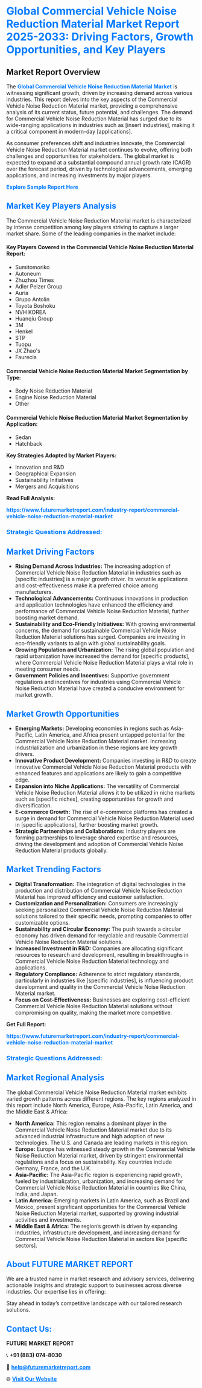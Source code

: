 <h1 style="color: #007BFF;">Global Commercial Vehicle Noise Reduction Material Market Report 2025-2033: Driving Factors, Growth Opportunities, and Key Players</h1>

<section id="overview">
<h2>Market Report Overview</h2>
<p>The <a href="https://www.futuremarketreport.com/industry-report/commercial-vehicle-noise-reduction-material-market" style="color: #007BFF; text-decoration: none;"><strong>Global Commercial Vehicle Noise Reduction Material Market</strong></a> is witnessing significant growth, driven by increasing demand across various industries. This report delves into the key aspects of the Commercial Vehicle Noise Reduction Material market, providing a comprehensive analysis of its current status, future potential, and challenges. The demand for Commercial Vehicle Noise Reduction Material has surged due to its wide-ranging applications in industries such as [insert industries], making it a critical component in modern-day [applications].</p>
<p>As consumer preferences shift and industries innovate, the Commercial Vehicle Noise Reduction Material market continues to evolve, offering both challenges and opportunities for stakeholders. The global market is expected to expand at a substantial compound annual growth rate (CAGR) over the forecast period, driven by technological advancements, emerging applications, and increasing investments by major players.</p>
</section>

<section id="overview">
<p><a href="https://www.futuremarketreport.com/request-sample/reportId=36372" style="color: #007BFF; text-decoration: none;"><strong>Explore Sample Report Here</strong></a></p>
</section>

<section id="key-players">
<h2 style="color: #007BFF;">Market Key Players Analysis</h2>
<p>The Commercial Vehicle Noise Reduction Material market is characterized by intense competition among key players striving to capture a larger market share. Some of the leading companies in the market include:</p>
<h4>Key Players Covered in the Commercial Vehicle Noise Reduction Material Report:</h4>
<ul><li>Sumitomoriko</li><li>Autoneum</li><li>Zhuzhou Times</li><li>Adler Pelzer Group</li><li>Auria</li><li>Grupo Antolin</li><li>Toyota Boshoku</li><li>NVH KOREA</li><li>Huanqiu Group</li><li>3M</li><li>Henkel</li><li>STP</li><li>Tuopu</li><li>JX Zhao&#039;s</li><li>Faurecia</li></ul>
<h4>Commercial Vehicle Noise Reduction Material Market Segmentation by Type:</h4>
<ul><li>Body Noise Reduction Material</li><li>Engine Noise Reduction Material</li><li>Other</li></ul>

<h4>Commercial Vehicle Noise Reduction Material Market Segmentation by Application:</h4>
<ul><li>Sedan</li><li>Hatchback</li></ul>
<p><strong>Key Strategies Adopted by Market Players:</strong></p>
<ul>
<li>Innovation and R&D</li>
<li>Geographical Expansion</li>
<li>Sustainability Initiatives</li>
<li>Mergers and Acquisitions</li>
</ul>
</section>

<section>
<p><strong>Read Full Analysis: </strong></p><a href="https://www.futuremarketreport.com/industry-report/commercial-vehicle-noise-reduction-material-market" style="color: #007BFF; text-decoration: none;"><strong>https://www.futuremarketreport.com/industry-report/commercial-vehicle-noise-reduction-material-market</strong></a>
<h3 style="color: #007BFF;">Strategic Questions Addressed:</h3>
</section>

<section id="driving-factors">
<h2 style="color: #007BFF;">Market Driving Factors</h2>
<ul>
<li><strong>Rising Demand Across Industries:</strong> The increasing adoption of Commercial Vehicle Noise Reduction Material in industries such as [specific industries] is a major growth driver. Its versatile applications and cost-effectiveness make it a preferred choice among manufacturers.</li>
<li><strong>Technological Advancements:</strong> Continuous innovations in production and application technologies have enhanced the efficiency and performance of Commercial Vehicle Noise Reduction Material, further boosting market demand.</li>
<li><strong>Sustainability and Eco-Friendly Initiatives:</strong> With growing environmental concerns, the demand for sustainable Commercial Vehicle Noise Reduction Material solutions has surged. Companies are investing in eco-friendly variants to align with global sustainability goals.</li>
<li><strong>Growing Population and Urbanization:</strong> The rising global population and rapid urbanization have increased the demand for [specific products], where Commercial Vehicle Noise Reduction Material plays a vital role in meeting consumer needs.</li>
<li><strong>Government Policies and Incentives:</strong> Supportive government regulations and incentives for industries using Commercial Vehicle Noise Reduction Material have created a conducive environment for market growth.</li>
</ul>
</section>

<section id="growth-opportunities">
<h2 style="color: #007BFF;">Market Growth Opportunities</h2>
<ul>
<li><strong>Emerging Markets:</strong> Developing economies in regions such as Asia-Pacific, Latin America, and Africa present untapped potential for the Commercial Vehicle Noise Reduction Material market. Increasing industrialization and urbanization in these regions are key growth drivers.</li>
<li><strong>Innovative Product Development:</strong> Companies investing in R&D to create innovative Commercial Vehicle Noise Reduction Material products with enhanced features and applications are likely to gain a competitive edge.</li>
<li><strong>Expansion into Niche Applications:</strong> The versatility of Commercial Vehicle Noise Reduction Material allows it to be utilized in niche markets such as [specific niches], creating opportunities for growth and diversification.</li>
<li><strong>E-commerce Growth:</strong> The rise of e-commerce platforms has created a surge in demand for Commercial Vehicle Noise Reduction Material used in [specific applications], further boosting market growth.</li>
<li><strong>Strategic Partnerships and Collaborations:</strong> Industry players are forming partnerships to leverage shared expertise and resources, driving the development and adoption of Commercial Vehicle Noise Reduction Material products globally.</li>
</ul>
</section>

<section id="trending-factors">
<h2 style="color: #007BFF;">Market Trending Factors</h2>
<ul>
<li><strong>Digital Transformation:</strong> The integration of digital technologies in the production and distribution of Commercial Vehicle Noise Reduction Material has improved efficiency and customer satisfaction.</li>
<li><strong>Customization and Personalization:</strong> Consumers are increasingly seeking personalized Commercial Vehicle Noise Reduction Material solutions tailored to their specific needs, prompting companies to offer customizable options.</li>
<li><strong>Sustainability and Circular Economy:</strong> The push towards a circular economy has driven demand for recyclable and reusable Commercial Vehicle Noise Reduction Material solutions.</li>
<li><strong>Increased Investment in R&D:</strong> Companies are allocating significant resources to research and development, resulting in breakthroughs in Commercial Vehicle Noise Reduction Material technology and applications.</li>
<li><strong>Regulatory Compliance:</strong> Adherence to strict regulatory standards, particularly in industries like [specific industries], is influencing product development and quality in the Commercial Vehicle Noise Reduction Material market.</li>
<li><strong>Focus on Cost-Effectiveness:</strong> Businesses are exploring cost-efficient Commercial Vehicle Noise Reduction Material solutions without compromising on quality, making the market more competitive.</li>
</ul>
</section>

<section>
<p><strong>Get Full Report: </strong></p><a href="https://www.futuremarketreport.com/industry-report/commercial-vehicle-noise-reduction-material-market" style="color: #007BFF; text-decoration: none;"><strong>https://www.futuremarketreport.com/industry-report/commercial-vehicle-noise-reduction-material-market</strong></a>
<h3 style="color: #007BFF;">Strategic Questions Addressed:</h3>
</section>


<section id="regional-analysis">
<h2 style="color: #007BFF;">Market Regional Analysis</h2>
<p>The global Commercial Vehicle Noise Reduction Material market exhibits varied growth patterns across different regions. The key regions analyzed in this report include North America, Europe, Asia-Pacific, Latin America, and the Middle East & Africa:</p>
<ul>
<li><strong>North America:</strong> This region remains a dominant player in the Commercial Vehicle Noise Reduction Material market due to its advanced industrial infrastructure and high adoption of new technologies. The U.S. and Canada are leading markets in this region.</li>
<li><strong>Europe:</strong> Europe has witnessed steady growth in the Commercial Vehicle Noise Reduction Material market, driven by stringent environmental regulations and a focus on sustainability. Key countries include Germany, France, and the U.K.</li>
<li><strong>Asia-Pacific:</strong> The Asia-Pacific region is experiencing rapid growth, fueled by industrialization, urbanization, and increasing demand for Commercial Vehicle Noise Reduction Material in countries like China, India, and Japan.</li>
<li><strong>Latin America:</strong> Emerging markets in Latin America, such as Brazil and Mexico, present significant opportunities for the Commercial Vehicle Noise Reduction Material market, supported by growing industrial activities and investments.</li>
<li><strong>Middle East & Africa:</strong> The region’s growth is driven by expanding industries, infrastructure development, and increasing demand for Commercial Vehicle Noise Reduction Material in sectors like [specific sectors].</li>
</ul>
</section>

<footer>
<h2 style="color: #007BFF;">About FUTURE MARKET REPORT</h2>
<p>We are a trusted name in market research and advisory services, delivering actionable insights and strategic support to businesses across diverse industries. Our expertise lies in offering:</p>

<p>Stay ahead in today’s competitive landscape with our tailored research solutions.</p>

<h2 style="color: #007BFF;">Contact Us:</h2>
<p><strong>FUTURE MARKET REPORT</strong></p>
<p>📞 <strong>+91 (883) 074-8030</strong></p>
<p>📧 <strong><a href="mailto:help@futuremarketreport.com" style="color: #007BFF;">help@futuremarketreport.com</a></strong></p>
<p>🌐 <strong><a href="https://www.futuremarketreport.com/" style="color: #007BFF;">Visit Our Website</a></strong></p>
</footer>